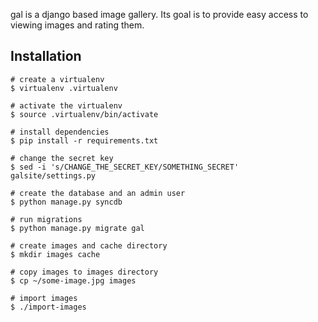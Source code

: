 gal is a django based image gallery.  Its goal is to provide easy access to
viewing images and rating them.


Installation
------------

    # create a virtualenv
    $ virtualenv .virtualenv

    # activate the virtualenv
    $ source .virtualenv/bin/activate

    # install dependencies
    $ pip install -r requirements.txt

    # change the secret key
    $ sed -i 's/CHANGE_THE_SECRET_KEY/SOMETHING_SECRET' galsite/settings.py

    # create the database and an admin user
    $ python manage.py syncdb

    # run migrations
    $ python manage.py migrate gal

    # create images and cache directory
    $ mkdir images cache

    # copy images to images directory
    $ cp ~/some-image.jpg images

    # import images
    $ ./import-images

